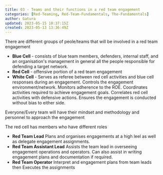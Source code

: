 ```yaml
---
title: 03 - Teams and their functions in a red team engagement
categories: [Red-Teaming, Red-Team-Fundamentals, The-Fundamentals]
author: Gatura
updated: 2023-05-15 10:37:15Z
created: 2023-05-13 13:36:49Z
---
```


There are different groups of peole/teams that will be involved in a red team engagement
- **Blue Cell** - consists of blue team members, defenders, internal staff, and an organisation's management in general all the people responsible for defending a target network.
- **Red Cell** -  offensive portion of a red team engagement
- **White Cell** - Serves as referee between red cell activities and blue cell responses during an engagement. Controls the engagement environment/network. Monitors adherence to the ROE. Coordinates activities required to achieve engagement goals. Correlates red cell activities with defensive actions. Ensures the engagement is conducted without bias to either side.

Everyone/Every team will have their mindset and methodology and personnel to approach the engagement 

The red cell has members who have different roles
- **Red Team Lead**
Plans and organises engagements at a high leel as well as delegate engagement assignments.
- **Red Team Assistant Lead**
Assists the team lead in overseeing engagement operations and operators. Can also assist in writing engagement plans and documentation if required. 
- **Red Team Operator**
Interpret and engagement plans from team leads then Executes the assignments  
